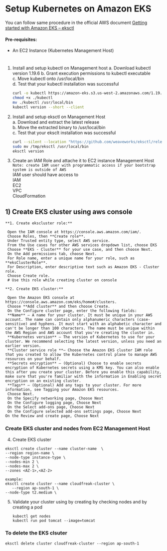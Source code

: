 # Setup Kubernetes on Amazon EKS

You can follow same procedure in the official  AWS document [Getting started with Amazon EKS – eksctl](https://docs.aws.amazon.com/eks/latest/userguide/getting-started-eksctl.html)   

#### Pre-requisites: 
  - An EC2 Instance (Kubernetes Management Host)
# 
1. Install and setup kubectl on Management host
   a. Download kubectl version 1.19.6 
   b. Grant execution permissions to kubectl executable   
   c. Move kubectl onto /usr/local/bin   
   d. Test that your kubectl installation was successful    
   ```sh 
   curl -o kubectl https://amazon-eks.s3.us-west-2.amazonaws.com/1.19.6/2021-01-05/bin/linux/amd64/kubectl
   chmod +x ./kubectl
   mv ./kubectl /usr/local/bin 
   kubectl version --short --client
   ```
2. Install and setup eksctl on Management Host   
   a. Download and extract the latest release   
   b. Move the extracted binary to /usr/local/bin   
   c. Test that your eksclt installation was successful   
   ```sh
   curl --silent --location "https://github.com/weaveworks/eksctl/releases/latest/download/eksctl_$(uname -s)_amd64.tar.gz" | tar xz -C /tmp
   sudo mv /tmp/eksctl /usr/local/bin
   eksctl version
   ```


3. Create an IAM Role and attache it to EC2 instance Management Host  
   `Note: create IAM user with programmatic access if your bootstrap system is outside of AWS`   
   IAM user should have access to   
   IAM   
   EC2   
   VPC    
   CloudFormation

## 1) Create EKS cluster using aws console

	**1. Create ekscluster role:**
   ```
	Open the IAM console at https://console.aws.amazon.com/iam/.
	Choose Roles, then **Create role**.
	Under Trusted entity type, select AWS service.
	From the Use cases for other AWS services dropdown list, choose EKS
	Choose **EKS - Cluster** for your use case, and then choose Next.
	On the Add permissions tab, choose Next.
	For Role name, enter a unique name for your role, such as **eksClusterRole**.
	For Description, enter descriptive text such as Amazon EKS - Cluster role.
	Choose Create role.
	# Use this role while creating cluster on console
   ```
	
	**2. Create EKS cluster:**
   ```
	Open the Amazon EKS console at https://console.aws.amazon.com/eks/home#/clusters.
	Choose **Add cluster** and then choose Create.
	On the Configure cluster page, enter the following fields:
	**Name** – A name for your cluster. It must be unique in your AWS account. The name can contain only alphanumeric characters (case-sensitive) and hyphens. It must start with an alphabetic character and can't be longer than 100 characters. The name must be unique within the AWS Region and AWS account that you're creating the cluster in.
	**Kubernetes version** – The version of Kubernetes to use for your cluster. We recommend selecting the latest version, unless you need an earlier version.
	**Cluster service role **– Choose the Amazon EKS cluster IAM role that you created to allow the Kubernetes control plane to manage AWS resources on your behalf.
	**Secrets encryption** – (Optional) Choose to enable secrets encryption of Kubernetes secrets using a KMS key. You can also enable this after you create your cluster. Before you enable this capability, make sure that you're familiar with the information in Enabling secret encryption on an existing cluster.
	**Tags** – (Optional) Add any tags to your cluster. For more information, see Tagging your Amazon EKS resources.
	Choose Next.
	On the Specify networking page, Choose Next 
	On the Configure logging page, Choose Next
	On the Select add-ons page, Choose Next
	On the Configure selected add-ons settings page, Choose Next
  On the Review and create page, Choose Next
 ```
 
### Create EKS cluster and nodes from EC2 Management Host
   4. Create EKS cluster
   ```
   eksctl create cluster --name cluster-name  \
   --region region-name \
   --node-type instance-type \
   --nodes-min 2 \
   --nodes-max 2 \ 
   --zones <AZ-1>,<AZ-2>
   
   example:
   eksctl create cluster --name cloudfreak-cluster \
      --region ap-south-1 \
   --node-type t2.medium \
   ```
   
5. Validate your cluster using by creating by checking nodes and by creating a pod 
   ```
   kubectl get nodes
   kubectl run pod tomcat --image=tomcat 
   ```
   
   
### To delete the EKS clsuter 
   ``` 
   eksctl delete cluster cloudfreak-cluster --region ap-south-1
   ```
